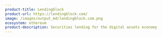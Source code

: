 ```yaml
---
product-title: Lendingblock
product-url: https://lendingblock.com/
image: /images/output_md/lendingblock.com.png
ecosystem: ethereum
product-description: Securities lending for the digital assets economy.
---
```

